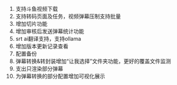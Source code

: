 1. 支持斗鱼视频下载
2. 支持转码页面及任务，视频弹幕压制支持批量
3. 增加切片功能
4. 增加审核后发送弹幕统计功能
5. srt ai翻译支持，支持ollama
6. 增加版本更新记录查看
7. 配置备份
8. 弹幕转换&转封装增加“让我选择”文件夹功能，更好的覆盖文件监测
9. 支出只渲染部分弹幕
10. 为弹幕转换的部分配置增加可视化展示
